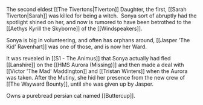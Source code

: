 The second eldest [[The Tivertons|Tiverton]] Daughter, the first, [[Sarah Tiverton|Sarah]] was killed for being a witch.  Sonya sort of abruptly had the spotlight shined on her, and now is rumored to have been betrothed to the [[Aethys Kyrill the Skyborne]] of the [[Windspeakers]].

Sonya is big in volunteering, and often has orphans around, [[Jasper 'The Kid' Ravenhart]] was one of those, and is now her Ward.

It was revealed in [[S1 - The Animus]] that Sonya actually had fled [[Lanshire]] on the [[HMS Aurora (Missing)]] and then made a deal with [[Victor 'The Mad' Maddington]] and [[Tristan Winters]] when the Aurora was taken.  After the Mutiny, she hid her presence from the new crew of [[The Wayward Bounty]], until she was given up by Jasper.

Owns a purebread persian cat named [[Buttercup]].